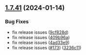 ## [1.7.41](https://github.com/ExpediaGroup/spec-transformer/compare/v1.7.40...v1.7.41) (2024-01-14)


### Bug Fixes

* fix release issues ([9cf828d](https://github.com/ExpediaGroup/spec-transformer/commit/9cf828d6322f78afacb3e1328ae9af5a271cf54c))
* fix release issues ([409b96a](https://github.com/ExpediaGroup/spec-transformer/commit/409b96a212ea7967490142be6393e0e3bddf7657))
* fix release issues ([4ad33e9](https://github.com/ExpediaGroup/spec-transformer/commit/4ad33e96b587f2fdbe7af848ef342f57625504a4))
* fix release issues ([#173](https://github.com/ExpediaGroup/spec-transformer/issues/173)) ([3236c11](https://github.com/ExpediaGroup/spec-transformer/commit/3236c118f054cf0798b03752307df0195d6eafdf))
